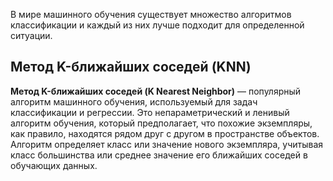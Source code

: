 В мире машинного обучения существует множество алгоритмов классификации и каждый из них лучше подходит для определенной ситуации.

## Метод K-ближайших соседей (KNN)

**Метод K-ближайших соседей (K Nearest Neighbor)** — популярный алгоритм машинного обучения, используемый для задач классификации и регрессии. Это непараметрический и ленивый алгоритм обучения, который предполагает, что похожие экземпляры, как правило, находятся рядом друг с другом в пространстве объектов. Алгоритм определяет класс или значение нового экземпляра, учитывая класс большинства или среднее значение его ближайших соседей в обучающих данных.